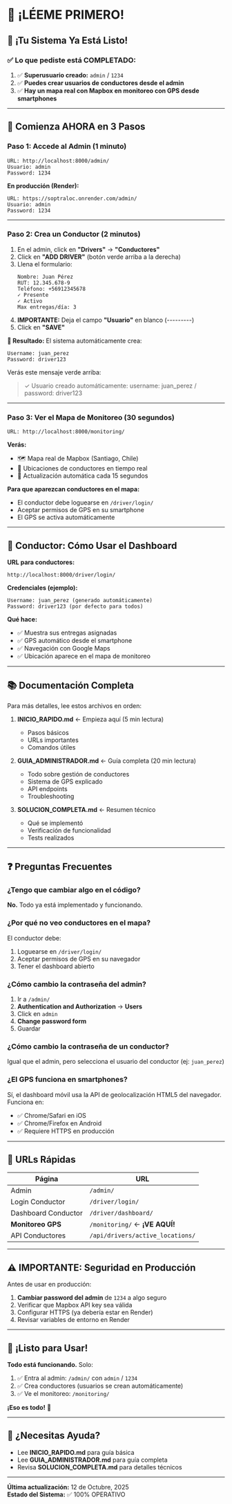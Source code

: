 # 👋 ¡LÉEME PRIMERO!

## 🎉 ¡Tu Sistema Ya Está Listo!

### ✅ Lo que pediste está COMPLETADO:

1. ✅ **Superusuario creado:** `admin` / `1234`
2. ✅ **Puedes crear usuarios de conductores desde el admin**
3. ✅ **Hay un mapa real con Mapbox en monitoreo con GPS desde smartphones**

---

## 🚀 Comienza AHORA en 3 Pasos

### Paso 1: Accede al Admin (1 minuto)

```
URL: http://localhost:8000/admin/
Usuario: admin
Password: 1234
```

**En producción (Render):**
```
URL: https://soptraloc.onrender.com/admin/
Usuario: admin
Password: 1234
```

---

### Paso 2: Crea un Conductor (2 minutos)

1. En el admin, click en **"Drivers"** → **"Conductores"**
2. Click en **"ADD DRIVER"** (botón verde arriba a la derecha)
3. Llena el formulario:
   ```
   Nombre: Juan Pérez
   RUT: 12.345.678-9
   Teléfono: +56912345678
   ✓ Presente
   ✓ Activo
   Max entregas/día: 3
   ```
4. **IMPORTANTE:** Deja el campo **"Usuario"** en blanco (---------)
5. Click en **"SAVE"**

**🎉 Resultado:** El sistema automáticamente crea:
```
Username: juan_perez
Password: driver123
```

Verás este mensaje verde arriba:
> ✓ Usuario creado automáticamente: username: juan_perez / password: driver123

---

### Paso 3: Ver el Mapa de Monitoreo (30 segundos)

```
URL: http://localhost:8000/monitoring/
```

**Verás:**
- 🗺️ Mapa real de Mapbox (Santiago, Chile)
- 📍 Ubicaciones de conductores en tiempo real
- 🔄 Actualización automática cada 15 segundos

**Para que aparezcan conductores en el mapa:**
- El conductor debe loguearse en `/driver/login/`
- Aceptar permisos de GPS en su smartphone
- El GPS se activa automáticamente

---

## 📱 Conductor: Cómo Usar el Dashboard

**URL para conductores:**
```
http://localhost:8000/driver/login/
```

**Credenciales (ejemplo):**
```
Username: juan_perez (generado automáticamente)
Password: driver123 (por defecto para todos)
```

**Qué hace:**
- ✅ Muestra sus entregas asignadas
- ✅ GPS automático desde el smartphone
- ✅ Navegación con Google Maps
- ✅ Ubicación aparece en el mapa de monitoreo

---

## 📚 Documentación Completa

Para más detalles, lee estos archivos en orden:

1. **INICIO_RAPIDO.md** ← Empieza aquí (5 min lectura)
   - Pasos básicos
   - URLs importantes
   - Comandos útiles

2. **GUIA_ADMINISTRADOR.md** ← Guía completa (20 min lectura)
   - Todo sobre gestión de conductores
   - Sistema de GPS explicado
   - API endpoints
   - Troubleshooting

3. **SOLUCION_COMPLETA.md** ← Resumen técnico
   - Qué se implementó
   - Verificación de funcionalidad
   - Tests realizados

---

## ❓ Preguntas Frecuentes

### ¿Tengo que cambiar algo en el código?
**No.** Todo ya está implementado y funcionando.

### ¿Por qué no veo conductores en el mapa?
El conductor debe:
1. Loguearse en `/driver/login/`
2. Aceptar permisos de GPS en su navegador
3. Tener el dashboard abierto

### ¿Cómo cambio la contraseña del admin?
1. Ir a `/admin/`
2. **Authentication and Authorization** → **Users**
3. Click en `admin`
4. **Change password form**
5. Guardar

### ¿Cómo cambio la contraseña de un conductor?
Igual que el admin, pero selecciona el usuario del conductor (ej: `juan_perez`)

### ¿El GPS funciona en smartphones?
Sí, el dashboard móvil usa la API de geolocalización HTML5 del navegador. Funciona en:
- ✅ Chrome/Safari en iOS
- ✅ Chrome/Firefox en Android
- ✅ Requiere HTTPS en producción

---

## 🎯 URLs Rápidas

| Página | URL |
|--------|-----|
| Admin | `/admin/` |
| Login Conductor | `/driver/login/` |
| Dashboard Conductor | `/driver/dashboard/` |
| **Monitoreo GPS** | `/monitoring/` ← **¡VE AQUÍ!** |
| API Conductores | `/api/drivers/active_locations/` |

---

## ⚠️ IMPORTANTE: Seguridad en Producción

Antes de usar en producción:

1. **Cambiar password del admin** de `1234` a algo seguro
2. Verificar que Mapbox API key sea válida
3. Configurar HTTPS (ya debería estar en Render)
4. Revisar variables de entorno en Render

---

## 🎉 ¡Listo para Usar!

**Todo está funcionando.** Solo:

1. ✅ Entra al admin: `/admin/` con `admin` / `1234`
2. ✅ Crea conductores (usuarios se crean automáticamente)
3. ✅ Ve el monitoreo: `/monitoring/`

**¡Eso es todo!** 🚀

---

## 💬 ¿Necesitas Ayuda?

- Lee **INICIO_RAPIDO.md** para guía básica
- Lee **GUIA_ADMINISTRADOR.md** para guía completa
- Revisa **SOLUCION_COMPLETA.md** para detalles técnicos

---

**Última actualización:** 12 de Octubre, 2025  
**Estado del Sistema:** ✅ 100% OPERATIVO
